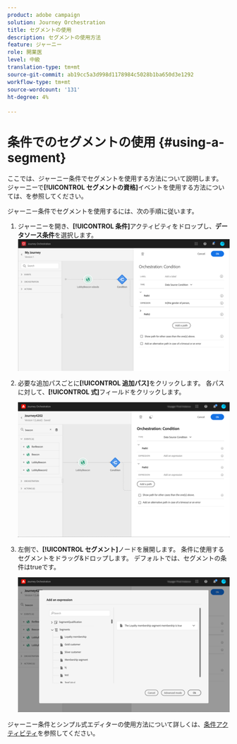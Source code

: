 ```yaml
---
product: adobe campaign
solution: Journey Orchestration
title: セグメントの使用
description: セグメントの使用方法
feature: ジャーニー
role: 開業医
level: 中級
translation-type: tm+mt
source-git-commit: ab19cc5a3d998d1178984c5028b1ba650d3e1292
workflow-type: tm+mt
source-wordcount: '131'
ht-degree: 4%

---
```



# 条件でのセグメントの使用 {#using-a-segment}

ここでは、ジャーニー条件でセグメントを使用する方法について説明します。 ジャーニーで&#x200B;**[!UICONTROL セグメントの資格]**&#x200B;イベントを使用する方法については、[](../building-journeys/segment-qualification-events.md)を参照してください。

ジャーニー条件でセグメントを使用するには、次の手順に従います。

1. ジャーニーを開き、**[!UICONTROL 条件]**&#x200B;アクティビティをドロップし、**データソース条件**を選択します。
   ![](../assets/journey47.png)

1. 必要な追加パスごとに&#x200B;**[!UICONTROL 追加パス]**&#x200B;をクリックします。 各パスに対して、**[!UICONTROL 式]**&#x200B;フィールドをクリックします。

   ![](../assets/segment3.png)

1. 左側で、**[!UICONTROL セグメント]**&#x200B;ノードを展開します。 条件に使用するセグメントをドラッグ&amp;ドロップします。 デフォルトでは、セグメントの条件はtrueです。

   ![](../assets/segment4.png)

ジャーニー条件とシンプル式エディターの使用方法について詳しくは、[条件アクティビティ](../building-journeys/condition-activity.md#about_condition)を参照してください。
